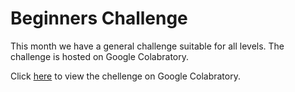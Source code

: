 # Beginners Challenge

This month we have a general challenge suitable for all levels. The challenge is hosted on Google Colabratory.

Click [here](https://colab.research.google.com/drive/1veU7f6rXOz3633F6L3_GwpW6PcrL1W-3?usp=sharing) to view the chellenge on Google Colabratory.
